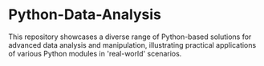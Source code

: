 # Python-Data-Analysis
This repository showcases a diverse range of Python-based solutions for advanced data analysis and manipulation, illustrating practical applications of various Python modules in 'real-world' scenarios.
